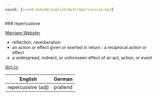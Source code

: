 ```yaml
---
sound: [sound:ankimd/english/mp3/repercussive.mp3]
---
```


\### repercussive

[Merriam-Webster](https://www.merriam-webster.com/dictionary/repercussive)

- reflection, reverberation
- an action or effect given or exerted in return : a reciprocal action or effect
- a widespread, indirect, or unforeseen effect of an act, action, or event

[dict.cc](https://www.dict.cc/repercussive)

| English        | German       |
| -------------- | ------------ |
| repercussive (adj) | prallend |
